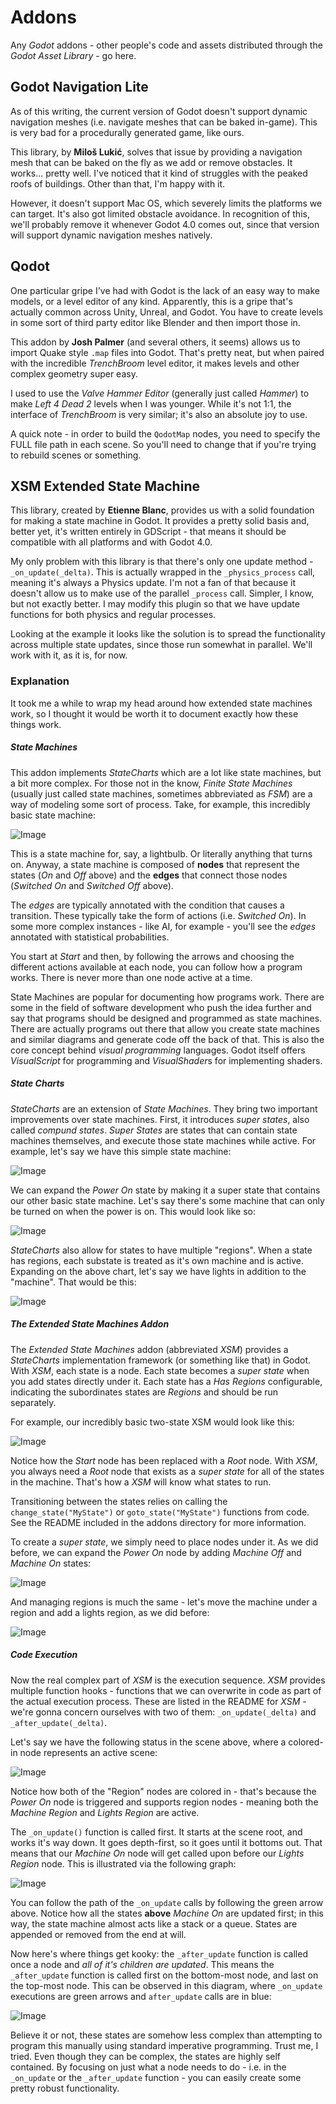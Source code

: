 # Addons
Any *Godot* addons - other people's code and assets distributed through the *Godot Asset Library* - go here.

## Godot Navigation Lite
As of this writing, the current version of Godot doesn't support dynamic navigation meshes (i.e. navigate meshes that can be baked in-game). This is very bad for a procedurally generated game, like ours.

This library, by **Miloš Lukić**, solves that issue by providing a navigation mesh that can be baked on the fly as we add or remove obstacles. It works... pretty well. I've noticed that it kind of struggles with the peaked roofs of buildings. Other than that, I'm happy with it.

However, it doesn't support Mac OS, which severely limits the platforms we can target. It's also got limited obstacle avoidance. In recognition of this, we'll probably remove it whenever Godot 4.0 comes out, since that version will support dynamic navigation meshes natively.

## Qodot
One particular gripe I've had with Godot is the lack of an easy way to make models, or a level editor of any kind. Apparently, this is a gripe that's actually common across Unity, Unreal, and Godot. You have to create levels in some sort of third party editor like Blender and then import those in.

This addon by **Josh Palmer** (and several others, it seems) allows us to import Quake style `.map` files into Godot. That's pretty neat, but when paired with the incredible *TrenchBroom* level editor, it makes levels and other complex geometry super easy.

I used to use the *Valve Hammer Editor* (generally just called *Hammer*) to make *Left 4 Dead 2* levels when I was younger. While it's not 1:1, the interface of *TrenchBroom* is very similar; it's also an absolute joy to use.

A quick note - in order to build the `QodotMap` nodes, you need to specify the FULL file path in each scene. So you'll need to change that if you're trying to rebuild scenes or something.

## XSM Extended State Machine
This library, created by **Etienne Blanc**, provides us with a solid foundation for making a state machine in Godot. It provides a pretty solid basis and, better yet, it's written entirely in GDScript - that means it should be compatible with all platforms and with Godot 4.0.

My only problem with this library is that there's only one update method - `_on_update(_delta)`. This is actually wrapped in the `_physics_process` call, meaning it's always a Physics update. I'm not a fan of that because it doesn't allow us to make use of the parallel `_process` call. Simpler, I know, but not exactly better. I may modify this plugin so that we have update functions for both physics and regular processes.

Looking at the example it looks like the solution is to spread the functionality across multiple state updates, since those run somewhat in parallel. We'll work with it, as it is, for now.

### Explanation
It took me a while to wrap my head around how extended state machines work, so I thought it would be worth it to document exactly how these things work.

##### State Machines

This addon implements *StateCharts* which are a lot like state machines, but a bit more complex. For those not in the know, *Finite State Machines* (usually just called state machines, sometimes abbreviated as *FSM*) are a way of modeling some sort of process. Take, for example, this incredibly basic state machine:

![Image](./doc_images/basic_SM.png "A simple State Machine, with only two nodes and a starting point.")

This is a state machine for, say, a lightbulb. Or literally anything that turns on. Anyway, a state machine is composed of **nodes** that represent the states (*On* and *Off* above) and the **edges** that connect those nodes (*Switched On* and *Switched Off* above).

The *edges* are typically annotated with the condition that causes a transition. These typically take the form of actions (i.e. *Switched On*). In some more complex instances - like AI, for example - you'll see the *edges* annotated with statistical probabilities. 

You start at *Start* and then, by following the arrows and choosing the different actions available at each node, you can follow how a program works. There is never more than one node active at a time.

State Machines are popular for documenting how programs work. There are some in the field of software development who push the idea further and say that programs should be designed and programmed as state machines. There are actually programs out there that allow you create state machines and similar diagrams and generate code off the back of that. This is also the core concept behind *visual programming* languages. Godot itself offers *VisualScript* for programming and *VisualShader*s for implementing shaders.

##### State Charts

*StateCharts* are an extension of *State Machines*. They bring two important improvements over state machines. First, it introduces *super states*, also called *compund states*. *Super States* are states that can contain state machines themselves, and execute those state machines while active. For example, let's say we have this simple state machine:

![Image](./doc_images/basic_XSM.png "A simple State Machine, with only two nodes and a starting point.")

We can expand the *Power On* state by making it a super state that contains our other basic state machine. Let's say there's some machine that can only be turned on when the power is on. This would look like so:

![Image](./doc_images/super_XSM.png "A more complex Extended State Machine, where one of the nodes contains two other nodes.")

*StateCharts* also allow for states to have multiple "regions". When a state has regions, each substate is treated as it's own machine and is active. Expanding on the above chart, let's say we have lights in addition to the "machine". That would be this:

![Image](./doc_images/super_region_XSM.png "A very complex State Chart featuring regions, super states, and many nodes. Possibly too many.")

##### The Extended State Machines Addon
The *Extended State Machines* addon (abbreviated *XSM*) provides a *StateCharts* implementation framework (or something like that) in Godot. With *XSM*, each state is a node. Each state becomes a *super state* when you add states directly under it. Each state has a *Has Regions* configurable, indicating the subordinates states are *Regions* and should be run separately.

For example, our incredibly basic two-state XSM would look like this:

![Image](./doc_images/basic_XSM.flow.png "A very simple tree where 'Power On' and 'Power Off' sit below a 'Root' node." )

Notice how the *Start* node has been replaced with a *Root* node. With *XSM*, you always need  a *Root* node that exists as a *super state* for all of the states in the machine. That's how a *XSM* will know what states to run.

Transitioning between the states relies on calling the `change_state("MyState")` or `goto_state("MyState")` functions from code. See the README included in the addons directory for more information.

To create a *super state*, we simply need to place nodes under it. As we did before, we can expand the *Power On* node by adding *Machine Off* and *Machine On* states:

![Image](./doc_images/super_XSM.flow.png "A larger tree where the 'Power On' node has been expanded with 'Machine On' and 'Machine Off' nodes." )

And managing regions is much the same - let's move the machine under a region and add a lights region, as we did before:

![Image](./doc_images/super_region_XSM.flow.png "A very complex tree illustrating how two regions under the 'Power On' tree act as superstates for their own machines." )

##### Code Execution
Now the real complex part of *XSM* is the execution sequence. *XSM* provides multiple function hooks - functions that we can overwrite in code as part of the actual execution process. These are listed in the README for *XSM* - we're gonna concern ourselves with two of them: `_on_update(_delta)` and `_after_update(_delta)`.

Let's say we have the following status in the scene above, where a colored-in node represents an active scene:

![Image](./doc_images/super_region_XSM.flow_active.png "The same complex tree from above, but now the 'Root', 'Power On', 'Machine Region', 'Machine On', 'Lights Region', and 'Lights On' nodes are colored in." )

Notice how both of the "Region" nodes are colored in - that's because the *Power On* node is triggered and supports region nodes - meaning both the *Machine Region* and *Lights Region* are active.

The `_on_update()` function is called first. It starts at the scene root, and works it's way down. It goes depth-first, so it goes until it bottoms out. That means that our *Machine On* node will get called upon before our *Lights Region* node. This is illustrated via the following graph:

![Image](./doc_images/XSM_function_update.png "A complex tree with the same nodes as before, but laid out left-to-right and using different shapes. Green arrows flow from Start, to Root, to Power On, to Machine Region, to Machine On, to Lights Region, to Lights On, to the End Node." )

You can follow the path of the `_on_update` calls by following the green arrow above. Notice how all the states **above** *Machine On* are updated first; in this way, the state machine almost acts like a stack or a queue. States are appended or removed from the end at will.

Now here's where things get kooky: the `_after_update` function is called once a node and *all of it's children are updated*. This means the `_after_update` function is called first on the bottom-most node, and last on the top-most node. This can be observed in this diagram, where `_on_update` executions are green arrows and `after_update` calls are in blue:

![Image](./doc_images/XSM_function_update_after.png "A complex tree with the same nodes as before. Green and blue arrows thread between the different states and function calls.")

Believe it or not, these states are somehow less complex than attempting to program this manually using standard imperative programming. Trust me, I tried. Even though they can be complex, the states are highly self contained. By focusing on just what a node needs to do - i.e. in the `_on_update` or the `_after_update` function - you can easily create some pretty robust functionality.